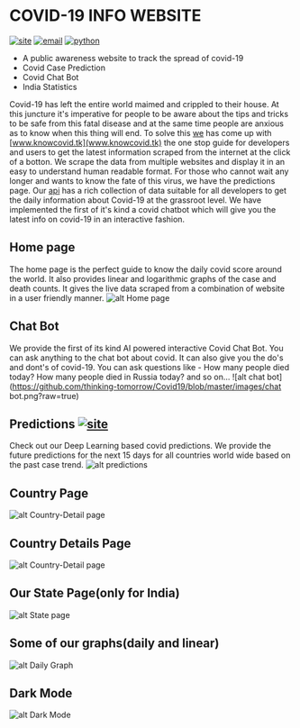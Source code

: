 # COVID-19 INFO WEBSITE

[![site](https://img.shields.io/static/v1?label=Visit&message=Our%20Site&color=green&link=https://knowcovid.tk)](https://knowcovid.tk)
[![email](https://img.shields.io/static/v1?label=Email&message=Us&color=orange&link=mailto:thinkingtomorrow.2020@gmail.com)](mailto:thinkingtomorrow.2020@gmail.com)
[![python](https://img.shields.io/static/v1?label=Email&message=Us&color=orange&link=mailto:thinkingtomorrow.2020@gmail.com)](mailto:thinkingtomorrow.2020@gmail.com)

* A public awareness website to track the spread of covid-19
* Covid Case Prediction
* Covid Chat Bot
* India Statistics

Covid-19 has left the entire world maimed and crippled to their house. At this juncture it's imperative for people to be aware about the tips and tricks to be safe from this fatal disease and at the same time people are anxious as to know when this thing will end. To solve this [we](www.thinkingtomorrow.cf) has come up with [www.knowcovid.tk](www.knowcovid.tk) the one stop guide for developers and users to get the latest information scraped from the internet at the click of a botton. We scrape the data from multiple websites and display it in an easy to understand human readable format. For those who cannot wait any longer and wants to know the fate of this virus, we have the predictions page. Our [api](https://www.knowcovid.tk/api) has a rich collection of data suitable for all developers to get the daily information about Covid-19 at the grassroot level. We have implemented the first of it's kind a covid chatbot which will give you the latest info on covid-19 in an interactive fashion.

## Home page
The home page is the perfect guide to know the daily covid score around the world. It also provides linear and logarithmic graphs of the case and death counts. It gives the live data scraped from a combination of website in a user friendly manner.
![alt Home page](https://github.com/thinking-tomorrow/Covid19/blob/master/images/home.jpg?raw=true)


## Chat Bot
We provide the first of its kind AI powered interactive Covid Chat Bot. You can ask anything to the chat bot about covid. It can also give you the do's and dont's of covid-19. You can ask questions like - How many people died today? How many people died in Russia today? and so on...
![alt chat bot](https://github.com/thinking-tomorrow/Covid19/blob/master/images/chat bot.png?raw=true)


## Predictions [![site](https://img.shields.io/static/v1?label=Visit&message=Predictions&color=blue&link=https://knowcovid.tk/predictions)](https://knowcovid.tk/predictions)
Check out our Deep Learning based covid predictions. We provide the future predictions for the next 15 days for all countries world wide based on the past case trend.
![alt predictions](https://github.com/thinking-tomorrow/Covid19/blob/master/images/predictions.jpg?raw=true)


## Country Page
![alt Country-Detail page](https://github.com/thinking-tomorrow/Covid19/blob/master/images/country.jpg?raw=true)


## Country Details Page
![alt Country-Detail page](https://github.com/thinking-tomorrow/Covid19/blob/master/images/country-details.jpg?raw=true)


## Our State Page(only for India)
![alt State page](https://github.com/thinking-tomorrow/Covid19/blob/master/images/state.jpg?raw=true)


## Some of our graphs(daily and linear)
![alt Daily Graph](https://github.com/thinking-tomorrow/Covid19/blob/master/images/linear_graph.jpg?raw=true)


## Dark Mode
![alt Dark Mode](https://github.com/thinking-tomorrow/Covid19/blob/master/images/dark.jpg?raw=true)
